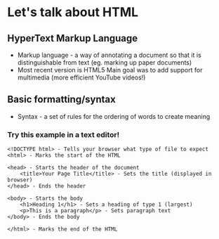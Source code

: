 # Let's talk about HTML

## HyperText Markup Language
* Markup language - a way of annotating a document so that it is distinguishable from text
 (eg. marking up paper documents)
* Most recent version is HTML5
 Main goal was to add support for multimedia (more efficient YouTube videos!)

## Basic formatting/syntax
* Syntax - a set of rules for the ordering of words to create meaning
### Try this example in a text editor!
```
<!DOCTYPE html> - Tells your browser what type of file to expect
<html> - Marks the start of the HTML

<head> - Starts the header of the document
	<title>Your Page Title</title> - Sets the title (displayed in browser)
</head> - Ends the header

<body> - Starts the body
	<h1>Heading 1</h1> - Sets a heading of type 1 (largest)
	<p>This is a paragraph</p> - Sets paragraph text
</body> - Ends the body

</html> - Marks the end of the HTML
```

